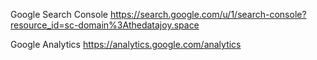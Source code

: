 
Google Search Console
https://search.google.com/u/1/search-console?resource_id=sc-domain%3Athedatajoy.space

Google Analytics
https://analytics.google.com/analytics